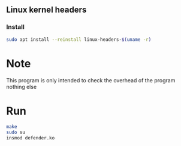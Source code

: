 ## Linux kernel headers
### Install
```bash
sudo apt install --reinstall linux-headers-$(uname -r)
```

# Note
This program is only intended to check the overhead of the program nothing else

# Run
```bash
make
sudo su
insmod defender.ko
```